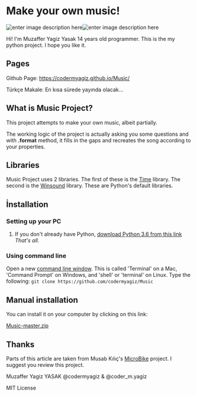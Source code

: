 #        Make your own music!

![enter image description here](https://img.shields.io/badge/license-MIT-orange)![enter image description here](https://img.shields.io/badge/stars-1-green) 

Hi! I'm Muzaffer Yagiz Yasak 14 years old programmer. This is the my python project. I hope you like it.
##  Pages

Github Page: https://codermyagiz.github.io/Music/

Türkçe Makale: En kısa sürede yayında olacak...

## What is Music Project?

This project attempts to make your own music, albeit partially. 

The working logic of the project is actually asking you some questions and with **.format** method, it fills in the gaps and recreates the song according to your properties.

## Libraries
Music Project uses 2 libraries. The first of these is the [Time](https://docs.python.org/3/library/time.html#module-time) library. The second is the [Winsound](https://docs.python.org/3/library/winsound.html) library. These are Python's default libraries.


## İnstallation 
### Setting up your PC
1.  If you don't already have Python,  [download Python 3.6 from this link](https://www.python.org/downloads/release/python-369/)
*That's all.*
### **Using command line**
Open a new  [command line window](https://www.computerhope.com/jargon/c/commandi.htm). This is called 'Terminal' on a Mac, 'Command Prompt' on Windows, and 'shell' or 'terminal' on Linux. Type the following:
`git clone https://github.com/codermyagiz/Music`

## Manual installation

You can install it on your computer by clicking on this link:

[Music-master.zip](https://drive.google.com/file/d/1HcPx746YvZQCWsT-GXR2EBYjt2YKUSjh/view?usp=sharing)

## Thanks

Parts of this article are taken from Musab Kılıç's [MicroBike](https://github.com/musabkilic/MicroBike) project. 
I suggest you review this project.


Muzaffer Yagiz YASAK
@codermyagiz & @coder_m.yagiz

MIT License
